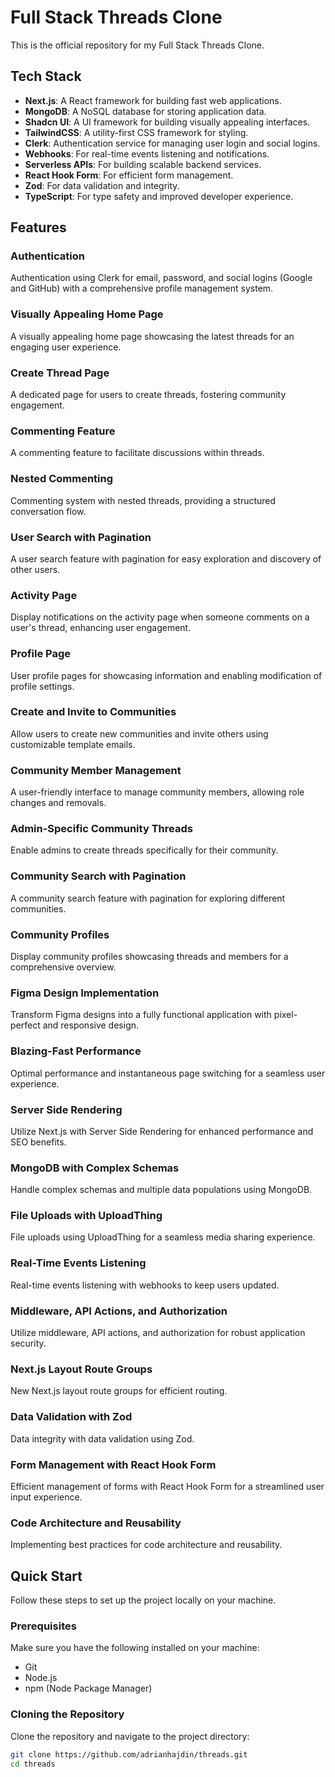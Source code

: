 # Full Stack Threads Clone

This is the official repository for my Full Stack Threads Clone.

## Tech Stack
- **Next.js**: A React framework for building fast web applications.
- **MongoDB**: A NoSQL database for storing application data.
- **Shadcn UI**: A UI framework for building visually appealing interfaces.
- **TailwindCSS**: A utility-first CSS framework for styling.
- **Clerk**: Authentication service for managing user login and social logins.
- **Webhooks**: For real-time events listening and notifications.
- **Serverless APIs**: For building scalable backend services.
- **React Hook Form**: For efficient form management.
- **Zod**: For data validation and integrity.
- **TypeScript**: For type safety and improved developer experience.

## Features

### Authentication
Authentication using Clerk for email, password, and social logins (Google and GitHub) with a comprehensive profile management system.

### Visually Appealing Home Page
A visually appealing home page showcasing the latest threads for an engaging user experience.

### Create Thread Page
A dedicated page for users to create threads, fostering community engagement.

### Commenting Feature
A commenting feature to facilitate discussions within threads.

### Nested Commenting
Commenting system with nested threads, providing a structured conversation flow.

### User Search with Pagination
A user search feature with pagination for easy exploration and discovery of other users.

### Activity Page
Display notifications on the activity page when someone comments on a user's thread, enhancing user engagement.

### Profile Page
User profile pages for showcasing information and enabling modification of profile settings.

### Create and Invite to Communities
Allow users to create new communities and invite others using customizable template emails.

### Community Member Management
A user-friendly interface to manage community members, allowing role changes and removals.

### Admin-Specific Community Threads
Enable admins to create threads specifically for their community.

### Community Search with Pagination
A community search feature with pagination for exploring different communities.

### Community Profiles
Display community profiles showcasing threads and members for a comprehensive overview.

### Figma Design Implementation
Transform Figma designs into a fully functional application with pixel-perfect and responsive design.

### Blazing-Fast Performance
Optimal performance and instantaneous page switching for a seamless user experience.

### Server Side Rendering
Utilize Next.js with Server Side Rendering for enhanced performance and SEO benefits.

### MongoDB with Complex Schemas
Handle complex schemas and multiple data populations using MongoDB.

### File Uploads with UploadThing
File uploads using UploadThing for a seamless media sharing experience.

### Real-Time Events Listening
Real-time events listening with webhooks to keep users updated.

### Middleware, API Actions, and Authorization
Utilize middleware, API actions, and authorization for robust application security.

### Next.js Layout Route Groups
New Next.js layout route groups for efficient routing.

### Data Validation with Zod
Data integrity with data validation using Zod.

### Form Management with React Hook Form
Efficient management of forms with React Hook Form for a streamlined user input experience.

### Code Architecture and Reusability
Implementing best practices for code architecture and reusability.

## Quick Start

Follow these steps to set up the project locally on your machine.

### Prerequisites

Make sure you have the following installed on your machine:
- Git
- Node.js
- npm (Node Package Manager)

### Cloning the Repository

Clone the repository and navigate to the project directory:

```bash
git clone https://github.com/adrianhajdin/threads.git
cd threads
